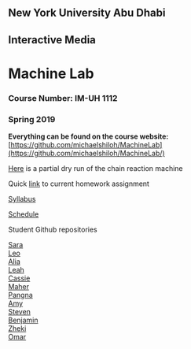 ## New York University Abu Dhabi
## Interactive Media
# Machine Lab
### Course Number: IM-UH 1112
### Spring 2019

**Everything can be found on the course website:**   
[https://github.com/michaelshiloh/MachineLab](https://github.com/michaelshiloh/MachineLab/)

[Here](https://vimeo.com/785346751) is a partial dry run of the chain reaction
machine

Quick [link](https://github.com/michaelshiloh/MachineLab/blob/master/schedule.md#current-homework-assignment)
to current homework assignment

[Syllabus](syllabus.md)  

[Schedule](schedule.md)

Student Github repositories  

[Sara](https://github.com/sarafakhry/MachineLab)  
[Leo](https://github.com/leodunadan/MachineLab)  
[Alia](https://github.com/aliaghobash/MachineLab)  
[Leah](https://github.com/LeahDou/MachineLab)  
[Cassie](https://github.com/cassieulvick/MachineLab)  
[Maher](https://github.com/maherasfour/MachineLab)  
[Pangna](https://github.com/pangnasun/MachineLab)  
[Amy](https://github.com/amychen/MachineLab)  
[Steven](https://github.com/slw515/MachineLab)  
[Benjamin](https://github.com/molarmanful/MachineLab)  
[Zheki](https://github.com/Zheki/MachineLab_Zheki)  
[Omar](https://github.com/soablackwhite/MachineLab)
